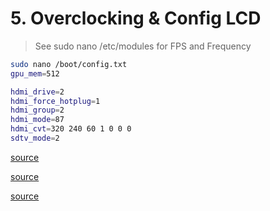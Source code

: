 # 5. Overclocking & Config LCD

> See sudo nano /etc/modules for FPS and Frequency

```bash
sudo nano /boot/config.txt
gpu_mem=512

hdmi_drive=2
hdmi_force_hotplug=1
hdmi_group=2
hdmi_mode=87
hdmi_cvt=320 240 60 1 0 0 0
sdtv_mode=2
```

[source](https://github.com/notro/fbtft/wiki/Performance#mz61581-pi-ext)

[source](http://elinux.org/RPiconfig#Video_mode_options)

[source](https://plomteuxkevin.wordpress.com/2013/02/24/configuration-avancee-du-raspberry/)

